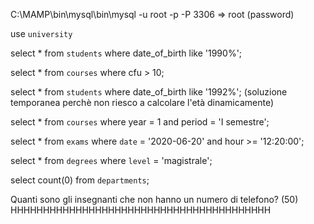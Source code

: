 C:\MAMP\bin\mysql\bin\mysql -u root -p -P 3306 => root (password)

use `university`

select * from `students` where date_of_birth like '1990%';

select * from `courses` where cfu > 10;

select * from `students` where date_of_birth like '1992%'; (soluzione temporanea perchè non riesco a calcolare l'età dinamicamente) 

select * from `courses` where year = 1 and period = 'I semestre';

select * from `exams` where `date` = '2020-06-20' and hour >= '12:20:00';

select * from `degrees` where `level` = 'magistrale';

select count(0) from `departments`;

Quanti sono gli insegnanti che non hanno un numero di telefono? (50) HHHHHHHHHHHHHHHHHHHHHHHHHHHHHHHHHHHHHHHH